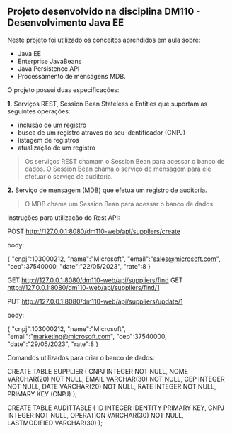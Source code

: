 ## Projeto desenvolvido na disciplina DM110 - Desenvolvimento Java EE

Neste projeto foi utilizado os conceitos aprendidos em aula sobre:

- Java EE
- Enterprise JavaBeans
- Java Persistence API
- Processamento de mensagens MDB.

O projeto possui duas especificações:

**1.** Serviços REST, Session Bean Stateless e Entities que suportam as seguintes operações:
- inclusão de um registro
- busca de um registro através do seu identificador (CNPJ)
- listagem de registros
- atualização de um registro

>Os serviços REST chamam o Session Bean para acessar o banco de dados.
O Session Bean chama o serviço de mensagem para ele efetuar o serviço de auditoria.

**2.** Serviço de mensagem (MDB) que efetua um registro de auditoria.
>O MDB chama um Session Bean para acessar o banco de dados.

Instruções para utilização do Rest API:

POST
http://127.0.0.1:8080/dm110-web/api/suppliers/create

body:

{
    "cnpj":103000212, 
    "name":"Microsoft", 
    "email":"sales@microsoft.com", 
    "cep":37540000,
    "date":"22/05/2023", 
    "rate":8
}

GET
http://127.0.0.1:8080/dm110-web/api/suppliers/find
GET
http://127.0.0.1:8080/dm110-web/api/suppliers/find/1

PUT
http://127.0.0.1:8080/dm110-web/api/suppliers/update/1

body:

{
    "cnpj":103000212, 
    "name":"Microsoft", 
    "email":"marketing@microsoft.com", 
    "cep":37540000,
    "date":"29/05/2023", 
    "rate":8
}

Comandos utilizados para criar o banco de dados:

CREATE TABLE SUPPLIER (
           CNPJ INTEGER NOT NULL,
           NOME VARCHAR(20) NOT NULL,
           EMAIL VARCHAR(30) NOT NULL,
           CEP INTEGER NOT NULL,
           DATE VARCHAR(20) NOT NULL,
           RATE INTEGER NOT NULL,
           PRIMARY KEY (CNPJ)
);

 CREATE TABLE AUDITTABLE (
           ID INTEGER IDENTITY PRIMARY KEY,
           CNPJ INTEGER NOT NULL,
           OPERATION VARCHAR(30) NOT NULL,
           LASTMODIFIED VARCHAR(30)
);
